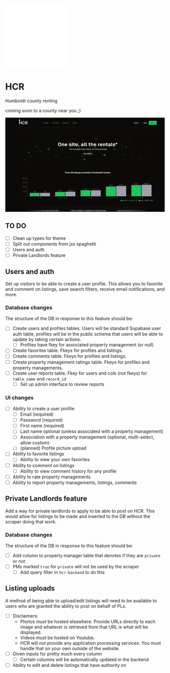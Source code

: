 <img src='./public/hcr-full-logo.svg' alt='HCR logo' width='40%' />

# HCR

Humboldt county renting

coming soon to a county near you ;)

![preview](./public/hcr-home-preview.PNG)

## TO DO

- [ ] Clean up types for theme
- [ ] Split out components from jxs spaghetti
- [ ] Users and auth
- [ ] Private Landlords feature

## Users and auth

Set up visitors to be able to create a user profile. This allows you to favorite and comment on listings, save search filters, receive email notifications, and more.

### Database changes

The structure of the DB in response to this feature should be:

- [ ] Create users and profiles tables. Users will be standard Supabase user auth table, profiles will be in the public schema that users will be able to update by taking certain actions.
  - [ ] Profiles have fkey for associated property management (or null)
- [ ] Create favorites table. Fkeys for profiles and listings.
- [ ] Create comments table. Fkeys for profiles and listings.
- [ ] Create property management ratings table. Fkeys for profiles and property managements.
- [ ] Create user reports table. Fkey for users and cols (not fkeys) for `table_name` and `record_id`
  - [ ] Set up admin interface to review reports

### UI changes

- [ ] Ability to create a user profile
  - [ ] Email (required)
  - [ ] Password (required)
  - [ ] First name (required)
  - [ ] Last name optional (unless associated with a property management)
  - [ ] Association with a property management (optional, multi-select, allow custom)
  - [ ] (planned) Profile picture upload
- [ ] Ability to favorite listings
  - [ ] Ability to view your own favorites
- [ ] Ability to comment on listings
  - [ ] Ability to view comment history for any profile
- [ ] Ability to rate property managements
- [ ] Ability to report property managements, listings, comments

## Private Landlords feature

Add a way for private landlords to apply to be able to post on HCR. This would allow for listings to be made and inserted to the DB without the scraper doing that work.

### Database changes

The structure of the DB in response to this feature should be:

- [ ] Add column to property manager table that denotes if they are `private` or not
- [ ] PMs marked `true` for `private` will not be used by the scraper
  - [ ] Add query filter in `hcr-backend` to do this

## Listing uploads

A method of being able to upload/edit listings will need to be available to users who are granted the ability to post on behalf of PLs.

- [ ] Disclaimers:
  - Photos _must_ be hosted elsewhere. Provide URLs directly to each image and whatever is retrieved from that URL is what will be displayed.
  - Videos _must_ be hosted on Youtube.
  - HCR will _not provide_ any application processing services. You must handle that on your own outside of the website.
- [ ] Given inputs for pretty much every column
  - [ ] Certain columns will be automatically updated in the backend
- [ ] Ability to edit and delete listings that have authority on
